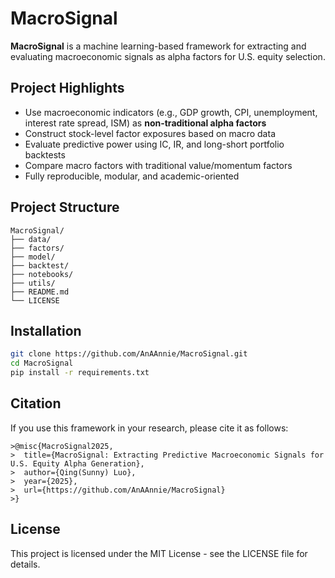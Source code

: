 # MacroSignal

**MacroSignal** is a machine learning-based framework for extracting and evaluating macroeconomic signals as alpha factors for U.S. equity selection.

## Project Highlights

- Use macroeconomic indicators (e.g., GDP growth, CPI, unemployment, interest rate spread, ISM) as **non-traditional alpha factors**
- Construct stock-level factor exposures based on macro data
- Evaluate predictive power using IC, IR, and long-short portfolio backtests
- Compare macro factors with traditional value/momentum factors
- Fully reproducible, modular, and academic-oriented
  
## Project Structure
```
MacroSignal/
├── data/
├── factors/
├── model/
├── backtest/
├── notebooks/
├── utils/
├── README.md
└── LICENSE
```

## Installation

```bash
git clone https://github.com/AnAAnnie/MacroSignal.git
cd MacroSignal
pip install -r requirements.txt
```

## Citation
If you use this framework in your research, please cite it as follows:
```
>@misc{MacroSignal2025,
>  title={MacroSignal: Extracting Predictive Macroeconomic Signals for U.S. Equity Alpha Generation},
>  author={Qing(Sunny) Luo},
>  year={2025},
>  url={https://github.com/AnAAnnie/MacroSignal}
>}
```
## License
This project is licensed under the MIT License - see the LICENSE file for details.

